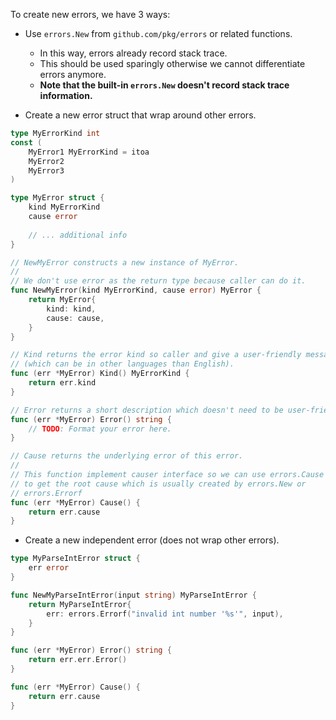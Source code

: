 To create new errors, we have 3 ways:

- Use `errors.New` from `github.com/pkg/errors` or related functions.
  - In this way, errors already record stack trace.
  - This should be used sparingly otherwise we cannot differentiate errors anymore.
  - **Note that the built-in `errors.New` doesn't record stack trace information.**

- Create a new error struct that wrap around other errors.
```go
type MyErrorKind int
const (
    MyError1 MyErrorKind = itoa
    MyError2
    MyError3
)

type MyError struct {
    kind MyErrorKind
    cause error
    
    // ... additional info
}

// NewMyError constructs a new instance of MyError.
//
// We don't use error as the return type because caller can do it.
func NewMyError(kind MyErrorKind, cause error) MyError {
    return MyError{
        kind: kind,
        cause: cause,
    }
}

// Kind returns the error kind so caller and give a user-friendly message
// (which can be in other languages than English).
func (err *MyError) Kind() MyErrorKind {
    return err.kind
}

// Error returns a short description which doesn't need to be user-friendly.
func (err *MyError) Error() string {
    // TODO: Format your error here.
}

// Cause returns the underlying error of this error.
//
// This function implement causer interface so we can use errors.Cause
// to get the root cause which is usually created by errors.New or
// errors.Errorf
func (err *MyError) Cause() {
    return err.cause
}
```

- Create a new independent error (does not wrap other errors).
```go
type MyParseIntError struct {
    err error
}

func NewMyParseIntError(input string) MyParseIntError {
    return MyParseIntError{
        err: errors.Errorf("invalid int number '%s'", input),
    }
}

func (err *MyError) Error() string {
    return err.err.Error()
}

func (err *MyError) Cause() {
    return err.cause
}
```
